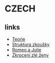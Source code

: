 # CZECH

## links 
- [Teorie](Teorie.md)
- [Struktura zkoušky](Struktura-zkousky.md)
- [Romeo a Julie](Romeo-a-Julie.md)
- [Zkrocení zlé ženy](Zkroceni-zle-zeny.md)
